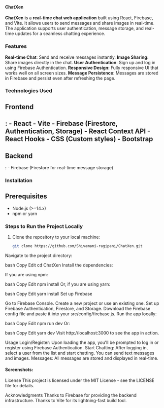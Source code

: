 <h4>ChatXen</h4>

<p><b>ChatXen</b> is a <b>real-time chat web application</b> built using React, Firebase, and Vite. It allows users to send messages and share images in real-time. 
The application supports user authentication, message storage, and real-time updates for a seamless chatting experience.</p>

<h3>Features</h3>

<b>Real-time Chat</b>: Send and receive messages instantly.
<b>Image Sharing:</b> Share images directly in the chat.
**User Authentication**: Sign up and log in using Firebase Authentication.
**Responsive Design**: Fully responsive UI that works well on all screen sizes.
**Message Persistence**: Messages are stored in Firebase and persist even after refreshing the page.

<h3>Technologies Used</h3>

<h2>Frontend<h2>:
  - React
  - Vite
  - Firebase (Firestore, Authentication, Storage)
  - React Context API
  - React Hooks
  - CSS (Custom styles)
  - Bootstrap

<h2>Backend</h2>:
  - Firebase (Firestore for real-time message storage)

<h3>Installation</h3>

<h2>Prerequisites</h2>

- Node.js (>=14.x)
- npm or yarn

### Steps to Run the Project Locally

1. Clone the repository to your local machine:

   ```bash
   git clone https://github.com/Shivamani-ragipani/ChatXen.git
Navigate to the project directory:

bash
Copy
Edit
cd ChatXen
Install the dependencies:

If you are using npm:

bash
Copy
Edit
npm install
Or, if you are using yarn:

bash
Copy
Edit
yarn install
Set up Firebase

Go to Firebase Console.
Create a new project or use an existing one.
Set up Firebase Authentication, Firestore, and Storage.
Download the Firebase config file and paste it into your src/config/firebase.js.
Run the app locally:

bash
Copy
Edit
npm run dev
Or:

bash
Copy
Edit
yarn dev
Visit http://localhost:3000 to see the app in action.

Usage
Login/Register: Upon loading the app, you'll be prompted to log in or register using Firebase Authentication.
Start Chatting: After logging in, select a user from the list and start chatting. You can send text messages and images.
Messages: All messages are stored and displayed in real-time.

<h4>Screenshots:</h4>




License
This project is licensed under the MIT License - see the LICENSE file for details.

Acknowledgments
Thanks to Firebase for providing the backend infrastructure.
Thanks to Vite for its lightning-fast build tool.
